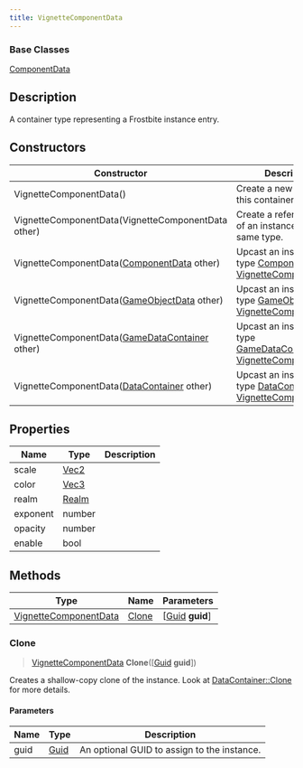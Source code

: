 ```yaml
---
title: VignetteComponentData
---
```

### Base Classes

[ComponentData](/vext/ref/fb/componentdata/)

## Description

A container type representing a Frostbite instance entry.

## Constructors

| Constructor                                                                      | Description                                                                                                                       |
| -------------------------------------------------------------------------------- | --------------------------------------------------------------------------------------------------------------------------------- |
| VignetteComponentData()                                                          | Create a new instance of this container type.                                                                                     |
| VignetteComponentData(VignetteComponentData other)                               | Create a reference copy of an instance of the same type.                                                                          |
| VignetteComponentData([ComponentData](/vext/ref/fb/componentdata/) other)                      | Upcast an instance of type [ComponentData](/vext/ref/fb/componentdata/) to [VignetteComponentData](/vext/ref/fb/vignettecomponentdata/).                      |
| VignetteComponentData([GameObjectData](/vext/ref/fb/gameobjectdata/) other)                    | Upcast an instance of type [GameObjectData](/vext/ref/fb/gameobjectdata/) to [VignetteComponentData](/vext/ref/fb/vignettecomponentdata/).                    |
| VignetteComponentData([GameDataContainer](/vext/ref/fb/gamedatacontainer/) other)              | Upcast an instance of type [GameDataContainer](/vext/ref/fb/gamedatacontainer/) to [VignetteComponentData](/vext/ref/fb/vignettecomponentdata/).              |
| VignetteComponentData([DataContainer](/vext/ref/shared/class/datacontainer) other) | Upcast an instance of type [DataContainer](/vext/ref/shared/class/datacontainer) to [VignetteComponentData](/vext/ref/fb/vignettecomponentdata/). |

## Properties

| Name     | Type                              | Description |
| -------- | --------------------------------- | ----------- |
| scale    | [Vec2](/vext/ref/shared/class/vec2) |             |
| color    | [Vec3](/vext/ref/shared/class/vec3) |             |
| realm    | [Realm](/vext/ref/fb/realm/)                    |             |
| exponent | number                            |             |
| opacity  | number                            |             |
| enable   | bool                              |             |

## Methods

| Type                                           | Name            | Parameters                                     |
| ---------------------------------------------- | --------------- | ---------------------------------------------- |
| [VignetteComponentData](/vext/ref/fb/vignettecomponentdata/) | [Clone](#clone) | \[[Guid](/vext/ref/shared/class/guid) **guid**\] |

### Clone

> [VignetteComponentData](/vext/ref/fb/vignettecomponentdata/) **Clone**(\[[Guid](/vext/ref/shared/class/guid) **guid**\])

Creates a shallow-copy clone of the instance. Look at [DataContainer::Clone](/vext/ref/shared/class/datacontainer#clone) for more details.

#### Parameters

| Name | Type         | Description                                 |
| ---- | ------------ | ------------------------------------------- |
| guid | [Guid](/vext/ref/shared/class/guid/) | An optional GUID to assign to the instance. |
